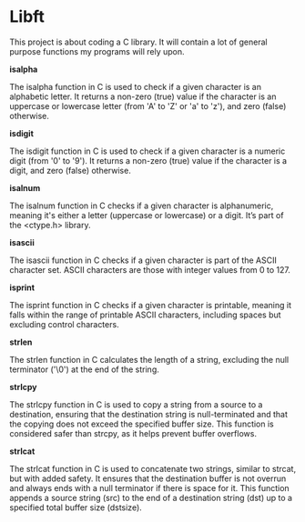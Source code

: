# Libft
This project is about coding a C library.
It will contain a lot of general purpose functions my programs will rely upon.

**isalpha**

The isalpha function in C is used to check if a given character is an alphabetic letter. It returns a non-zero (true) value if the character is an uppercase or lowercase letter (from 'A' to 'Z' or 'a' to 'z'), and zero (false) otherwise.

**isdigit**

The isdigit function in C is used to check if a given character is a numeric digit (from '0' to '9'). It returns a non-zero (true) value if the character is a digit, and zero (false) otherwise.

**isalnum**

The isalnum function in C checks if a given character is alphanumeric, meaning it's either a letter (uppercase or lowercase) or a digit. It’s part of the <ctype.h> library.

**isascii**

The isascii function in C checks if a given character is part of the ASCII character set. ASCII characters are those with integer values from 0 to 127.

**isprint**

The isprint function in C checks if a given character is printable, meaning it falls within the range of printable ASCII characters, including spaces but excluding control characters.

**strlen**

The strlen function in C calculates the length of a string, excluding the null terminator ('\0') at the end of the string.

**strlcpy**

The strlcpy function in C is used to copy a string from a source to a destination, ensuring that the destination string is null-terminated and that the copying does not exceed the specified buffer size. This function is considered safer than strcpy, as it helps prevent buffer overflows.

**strlcat**

The strlcat function in C is used to concatenate two strings, similar to strcat, but with added safety. It ensures that the destination buffer is not overrun and always ends with a null terminator if there is space for it. This function appends a source string (src) to the end of a destination string (dst) up to a specified total buffer size (dstsize).

